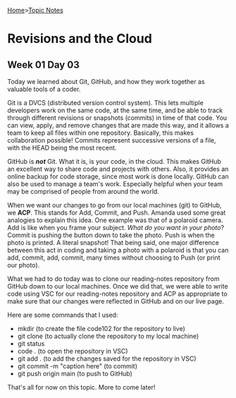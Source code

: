 [Home](README.md)>[Topic Notes](topicNotes.md)

# Revisions and the Cloud

## Week 01 Day 03

Today we learned about Git, GitHub, and how they work together as valuable tools of a coder.

Git is a DVCS (distributed version control system).
This lets multiple developers work on the same code, at the same time, and be able to track through different revisions or snapshots (commits) in time of that code.
You can view, apply, and remove changes that are made this way, and it allows a team to keep all files within one repository.
Basically, this makes collaboration possible!
Commits represent successive versions of a file, with the HEAD being the most recent.

GitHub is ***not*** Git.
What it is, is your code, in the cloud.
This makes GitHub an excellent way to share code and projects with others.
Also, it provides an online backup for code storage, since most work is done locally.
GitHub can also be used to manage a team's work.
Especially helpful when your team may be comprised of people from around the world.

When we want our changes to go from our local machines (git) to GitHub, we **ACP**.
This stands for Add, Commit, and Push.
Amanda used some great analogies to explain this idea.
One example was that of a polaroid camera.
Add is like when you frame your subject. 
*What do you want in your photo*?
Commit is pushing the button down to take the photo.
Push is when the photo is printed.
A literal snapshot!
That being said, one major difference between this act in coding and taking a photo with a polaroid is that you can add, commit, add, commit, many times without choosing to Push (or print our photo).

What we had to do today was to clone our reading-notes repository from GitHub down to our local machines.
Once we did that, we were able to write code using VSC for our reading-notes repository and ACP as appropriate to make sure that our changes were reflected in GitHub and on our live page.

Here are some commands that I used:
- mkdir (to create the file code102 for the repository to live)
- git clone (to actually clone the repository to my local machine)
- git status
- code . (to open the repository in VSC)
- git add . (to add the changes saved for the repository in VSC)
- git commit -m "caption here" (to commit)
- git push origin main (to push to GitHub)

That's all for now on this topic. More to come later!
